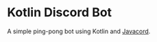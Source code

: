 # Kotlin Discord Bot

A simple ping-pong bot using Kotlin and [Javacord](https://github.com/BtoBastian/Javacord).
